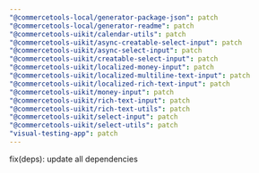 ```yaml
---
"@commercetools-local/generator-package-json": patch
"@commercetools-local/generator-readme": patch
"@commercetools-uikit/calendar-utils": patch
"@commercetools-uikit/async-creatable-select-input": patch
"@commercetools-uikit/async-select-input": patch
"@commercetools-uikit/creatable-select-input": patch
"@commercetools-uikit/localized-money-input": patch
"@commercetools-uikit/localized-multiline-text-input": patch
"@commercetools-uikit/localized-rich-text-input": patch
"@commercetools-uikit/money-input": patch
"@commercetools-uikit/rich-text-input": patch
"@commercetools-uikit/rich-text-utils": patch
"@commercetools-uikit/select-input": patch
"@commercetools-uikit/select-utils": patch
"visual-testing-app": patch
---
```


fix(deps): update all dependencies
